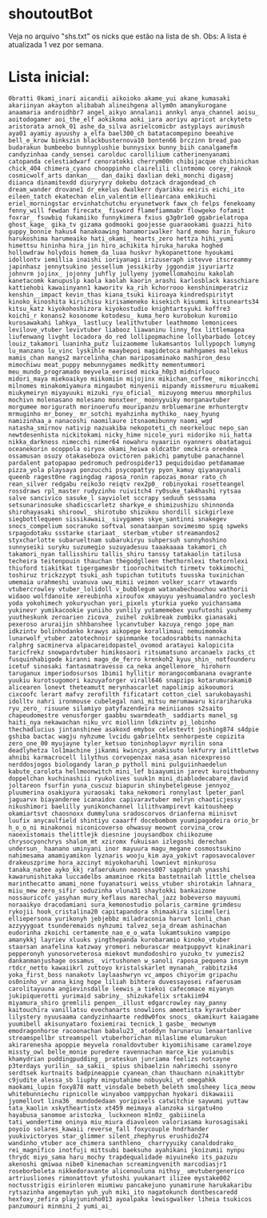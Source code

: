 # shoutoutBot

Veja no arquivo "shs.txt" os nicks que estão na lista de sh.
Obs: A lista é atualizada 1 vez por semana.

# Lista inicial:

``
0bratti
0kami_inari
aicandii
aikoioko
akame_yui
akane_kumasaki
akariinyan
akayton
alibabah
alineihgena
allym0n
amanykurogane
anaamaria
androidhbr7
angel_aikyo
annalanii
annkyl
anya_channel
aoisu_
aoitodogamer
aoi_the_elf
aokikoma
aoki_iara
aoriyu
apricot
arckyteto
aristorata
arnok_01
ashe_da_silva
asrielcomicbr
astyplays
aurimush
aya01
ayamiy
ayuushy
a_elfa
bael300_ch
batatacompepino
beeahive
bell_e_krow
binkszin
blackbusternova10
bonten66
brczinn
bread_pao
budarakun
bumbeebo
bunnyplushie
bunnysixx
bunny_biih
canalgamefm
candyzinhaa
candy_sensei
carolduc
carollilium
catherinenyanami
catopanda
celestiadwarf
cenoratokki
cherrym00n
chibijacque
chibinichan
chick_404
chimera_cyano
chooppinho
clairelili
clintmomo
corey_raknok
cosmicwolf_arts
dankan___
dan_daiki
daxlian
deki_monchi
digasmj
diianca
dinamitexdd
diuryryry
dokebu
dotzack
dragondead_ch
dream_wander
drovane1
dr_ekelus
dwalkerr
dyarikku
eeiris
eichi_ito
eileen_tatch
ekatechan
elin_valentim
elliearcana
emkikuchi
eriel_morningstar
ervinhatchutchu
eryunetwork
fawx_ch
felps
fenekoamy
fenny_will
fewdan
firecatx_
fisword
flamefiammabr
flowgeko
fofamit
foxrar_
fsuwbiq
fukamiiko
funnykimera
fxius
g3g0r1o0
ggabrielatropa
ghost_kage_
gika_tv
gizama
godmooki
goojesse
guaraookami
guazzi_hito
guppy_bonnie
hakus4
hanakoawing
hanamoriwalker
hard_momo
harin_fukuro
harukoshima
harumeaiko
hati_okami_
hearts_zero
hettza
hihi_yumi
himettsu
hininha
hira_jin
hiro_achikita
hiruka_haruka
hoghed
hollowdraw
holydois
homem_da_luaa
huskvr
hykopanettone
hyoukami
idollontv
iemillia
inaishi
ioriyanagi
irizuseraph
istevve
itscreammy
japinhasz
jennytsukino
jessellum
jessikirby
jggondim
jiyuriartz
johnvrm
jojinx_
jojonny
juhfly
jullyeny
jyomellomahoinu
kakolah
kanetacomk
kanupuslp
kaola
kaolah
kaorin_arashi
karlosblack
kasschiare
kattiehobi
kawaiinyann1
kaworitv
ka_rih
kchorrooo
kenshinimperatriz
kenshin__impact
kevin_thas
kiana_tsuki
kiiroaya
kindredspirityt
kinoko_kinoshita
kirichisu
kirisameneko
kisekich
kisummi
kitsunearts34
kitsu_katz
kiyokohoshizora
kiyokostudio
knightartsyuki
koffre3
koichi_r
konans2
kosonome
kotodesu_
kuma_hero
kurobokun
kuromiio
kurosawakahi
lahkya_
lastlucy
lealithvtuber
leathmomo
lemonicees
levilove_vtuber
levivtuber
liabooz
liawaninu
linny_fox
littlemagea
liufenwang
livght
locadora_do_red
lollipopmachine
lollybarbado
lotcey
louiz_takamori
luaninha_putz
luizaomeme
lukamsantos
lullypopch
lumyng
lu_manzano
lu_vinc
lyskihle
maaybepoi
magidetoca
mahhgames
mallekus
mamis_chan
mangs2
marcelinha_chan
mariposaminako
mashiron_desu
mimochiwu
meat_puppy
mebunnygames
medkitty
mementummori
meu_mundo_programado
meyvela_eerised
micka_h0p3
midnirlouco
midori_maya
miekoaikyo
miikomiin
mijojinx
mikichan_coffee_
mikorincchi
milnomes
minakomiyamura
mingaubot
minyenii
mipandy
missmeruru
miuakemi
miukymeiryn
miyayuuki
mizuki_ryu_oficial_
mizuyong
mmeruu
mmorphilus
mochivn
molenasano
molesano
monxteer_
moonyyuiky
morganavtuber
morgumee
morigurath
morinoerufu
mouripanzu
mrbluemarine
mrhuntergtv
mrmuginho
mr_boney_
mr_sotchi
myahzinha
mythiko_
naey_hyung
namizinhaa_a
nanacoshi
naomilaure
itsnaomibunny
naomi_wgd
natasha_smirnov
nativip
nazuakiba
nekopoteti_ch
neorkelouc
nepo_san
newtdesenhista
nickitokami
nicky_hime
nicole_yuri
nidoriko
nii_hatta
nikka_darkness
nimecchi
nimer64
nowahru
nyaariin
nyanners
obatatagui
oceanekorin
ocoppola
oiryox
okami_heiwa
oldcatbr
omckira
orendea
ossamusan
osuzy
otakaseboza
ovictoren
pakichi
pamytube
panachannel
pardalent
patopapao
pedromuch
pedrospider13
pequidoidao
petdamamae
pizza_yola
playsaya
ponzucchi
psycopattyy
pyon_kamuy
qiyanayunali
queenb
ragest0ne
ragingdag
raposa_ronin
rapozas_monar
rato_ch
rean_silver
redgabu
reiko3o
reiqtv
rex2p0_
robinyokai
rosetteangel
rossdraws
rpl_master
rudyzinho
ruivitch4
ry0suke_tak4hashi
rytsaa
salve
sancivico
sasuke_l
sayviolet
sccrapy
seduuh
sesssama
setsunarinosuke
shadicscarletz
sharkye_e
shimizushizu
shinnonda
shirohayasaki
shiroowl_
shirotubo
shizukou
shordill
sickgirlexe
siegbottlequeen
sissikawaii_
sivygames
skye_santinni
snakegev
snocs_compelium
socranuko
softval
sonataanpan
sovimesmo
spiq
spweks
srpagodotaku
ssstarke
stariaat_
sterbam_vtuber
streamandos2
styxcharlotte
subarueltnam
subarukiryu
suhpersuh
sunnyhoshino
sunnyseiki
suryku
suzumegio
suzuyadesuu
taaakaaaa
takamori_ch
takamori_nyan
tallisshiru
tallis_shiru
tanssy
tatakaolin
tatilusa
techeira
teitenpouin
thauchan
thegodglleen
thethornlexi
thetornlexi
thiuford
tiakitkat
tigergamesbr
tioorochitwitch
tirmetv
tokkimochi_
toshiruz
trickzzypt
tsuki_ash
tupichan
tutituts
tuusska
tuxinichan
umemaia
urahmeshi
uvanuva
uwu_mimii
veimon
volker_scarr
vtawards
vtubercrowley
vtuber_lolidoll
v_bubblegum
watanabechouchou
wathorii
widaoo
wolfdanoite
xereubinha
xiroufox
xmayuyu
yeshuamalandro
yoclesh
yoda
yokohimech
yokuryuchan
yori_pixels
yturkia
yueko
yuichansama
yukinevr
yumikacookie
yuniiho
yunlily
yutamemebex
yuufutoshi
yuuhemy
yuutheskunk
zeroarien
zicova_
zuihel
zukibreak
zumbikx
gianasaki
pexeroso
aruraijin
shhbanshee
lycanvtuber
kazuya_rengo
jope_man
idkzintv
bolinhodanko
krawys
aikopepe
korallimaui
nemuimomoka
lunarwolf_vtuber
zatotechnoir
spinmanke
tocadosrabbits
nannachita
ralphrg
sacminerva
alpacareidopastel_ovomod
aratayui
kalopicita
taricfrekz
snowpardvtuber
himikosaori
ritsumatsuno
arcanaelx
zacks_ct
fusquinhabigode
kiranni
mago_de_ferro
krenkoh2
kyuu_shin_
notfounderu
icetuf
sinosaki
fantasmatravesso
ca_neka
angellenore_
hirohorn
taruganux
imperiodosursos
1bimi1
hyllitir
morangocombanana
ovagrante
yuukiu
kurotsugomori
kazuyaforger
virall646
snapzips
kotarumurakami0
alicearen
lonevt
theteamutt
merynhascarlet
napolimip
aikooumori
cixcoofc
lerart
mafvy
zerofilth
fificatart
cotton_ciel
sarukobayashi
idolltv
nahri
ironmouse
cubelegal
nani_mitsu
merumawaru
kirariharuka
ryu_zero_
risuune
silamiyo
patyfazendeira
meiniianos
s2saito
chapeudomestre
venusforger
gaabbu
swarmdeath_
saddiarts
manel_sg
haiti_nya
nekawachan
niku_vrc
miollinn
ldkzintv
pj_lobinho
thechadlucius
jintanshinee
asakoxd
emybox
celestevtt
joshing874
s4dpie
gshiba
bactac
wagju
nyhzume
lvcidu
gabrielhtx
senhorpeste
copizita
zero_one_00
myujayne
tyler_ketsuo
toninhoplayvr
myrilin
sona
deadlyhetza
lol1machine
jikanmi
kwincys_anakisuto
lekfurry
imlittletwo
ahnibi
karmacrocell
lilythus
corvopenzax
nasa_asan
nicexpresso
nerddosjogos
biologandy
laran_p
pytholl
mini
pulguiinhaedelun
kabute_carolota
hellmoonwitch
mini_lef
biaayumiin
jarevt
kuroithebunny
doppelchan
kuchinashiii
ryukolives
suuk1n
mini_diablodecabare_david
joltareon
fsurfin
yuna_cuscuz
biapurin
shinybetelgeuse
jennyoz_
pluumerina
osakiyura
yuraosaki
taka_nekomori
ronnylast
lpeter_panl
jaguarvx
biayanderee
icanaidox
capivaravtuber
melryn
chaoticjessy
nikushimori
baelilly
yunikonchannel
lilithvampirevt
kaitousheep
okamiartsvt
chaosnoxx
dummyluna
sradoscorvos
drianferna
miinisvt
luufix
anycaulfield
shintiyu
caaarff
docebombom
yuumipagodeira
orio_br
h_o_o_ni
minakonoi
niconicoverso
ohwasuy
meownt
corvina_crow
naoexistomais
thelittlejk
diesnine
jouysandbox
chiikozume
chrysocyonchrys
shalom_mt
xziromx
fukuisan
izlegoshi
derechan
undersun_
haanano
uminyani
inor
mayuura
magu_megane
cosmostsukino
nahimesama
amamiyamikon
lyznaris
wooju_kim
aya_yokivt
raposavocalover
drakeuszprime
hora_azcinyt
miyokoharuhi
lownievt
minkurosu
tanaka_natee
ayko_kkj
rafaerukunn
neoness007
sapphirah
ynasshi
kawarunishitaka
luccadelbs
amaminoe
rkita
bastetnailah
little_chelsea
marinthecatto
amami_none
fuyanatsuri
weiss_vtuber
shirotakin
lahnara_
miiu_mew
zero_sifir
soduzinha
vluna31
shaytokki
bankaizone
nossauricofc
yasyhan
mury_keflaus
marechal_jazz
bobeverso
mayuumi
noraaikyo
dracodamiani
sura_kemonostudio
polaris_carmine
grimdesu
rykojii
hook_cristalina20
capitapandora
shimaakira
sicimelleri
elliepersona
yurikonyh
jebjebbz
miladraconia
haruvt
lonli_chan
azzyyygoat
tsunderemaids
nyhzumi
talvez_seja_dream
ashinachan
eudorinha
zkoichi
certamente_nao_e_o_wata
lukamtsukino
vampipo
amanykkj
layriev
xluuks
yingthepanda
kurobaramio
kinoko_vtuber
staarsan
anafelina
katzway
yromori
neburascar
meatpuppyvt
kinakinari
pepperonyh
yunosorveterosa
miekovt
mundodoshiro
yuzuko_tv
yumezis2
dankanmanjushage
ossamus_
virtushonen
w_sanoli
raposa_pequena
insym
rtdcr_netto
kawaiikrl
zuttoyo
kristalskarlet
mynanah_
rabbitzik4
yoka_first_boss
nanakotv
laylaashwryn
vc_ampos
chiyorim
gripachu
os0ninho_vr
anna_king
hope_liliah
bihtera
duvessayosei
rafaerusam
carolitayuuna
angievinsdalle
leewis_a
tiekoi
cafecomace
miyanyn
jukipiquerotti
yurimaid
sabriny_
shizukafelix
srtakiim94
miyamura_shiro
gremlili
penpen__illust
edgarcrowley
nay_panny
kaitouchira
vanillatsu
evechanarts
snowlions
ameetista
kyravtuber
lilystery
nyuusaama
candyzinhaarte
red0w0fox
snocs_
okamikurt
kaiagame
yuumibell
akisunyataro
foxiemirai
tecnick_1
gasbe_
meownym
emodragonhorse
racoonachan
babalu23_
atoddyn
harunaruu
lenaartanlive
streamspellbr
streamspell
vtuberhorichan
milaslime
elumarukun
akirarenesha
apoppie
meyvela
ronaldovtuber
kiyomiihisame
caramelzoye
missty_owl
belle_monie
puredere
ravennachan
marce_kie
yuianubis
khamydrian
puddingpudding_
prateskun
junriama
feelizs
notcayne
p3terdays
yurilin_
sa_sakii_
spius
shibaelzin
nahrimochi
ssonyro
serdtsek
kurtnaits
badpineappie
cyanean_chan
thauchann
ninakittybr
c9judite
alessa_sb
liuphy
mingutahime
nobuyuki_vt
omegahkk
maokami_lupin
foxy878
matt_vinsdale
bebeth_beleth
smolsheey
lica_meow
whitebunniechu
ripnicolle
winyaboo
vamppychan
hyokari
dikawaiii
jyomellovt
lina36_
mundodedaan
yoripixels
catwitchie
saywumi
yuttaw
tata_kaolin
xskytheartistx
xt459
meimaya
alanzoka
sirgatu4no
hayabusa_sanomoe
aristozka_
luckxneon
m1n0z_
gabiiinela
tati_wondertime
oninya
miu_miura
diavoleon
valoriasama
kurosagisaki
poyoio
solares_kawaii
reverse_fall
foxycouple
hndrhander
yuukivictoryos
star_glimmer
silent_zhephyrus
erushido274
wandinho_vtuber
ace_chimera
santhleno_
charryyuiky
canaldodrako_
rei_magnifico
inotfuji
mittsubi
baeksuho
ayahikani
jkoizumii
nynpu
thrydc
miyo_sama
haru_mochy
trapdequalidade
miyuineko
its_pazuzu
akenoshi
qmiwaa
nibe0
kinemachan
screamingvenith
marcodiasjr1
roseborboleta
nikkedoravante
alicenouluna
nithsy_
umvtubergenerico
artriusliones
rimonattovt
yfutoshi
yuukanart
ilizee
mystake002
noctusstrigis
eirinloren
miumiwu
pancakejuno
yunamirune
harukakaribu
rytsazinha
angemaytan
yuh_yuh
miki_ito
nagatokunch
dontbescaredd
hexfoxy_zefira
playjuninho013
ayoalpaka
lewisgwalker
liheia
tsukicos
panzumouri
minmini_2
yumi_ai_
``
